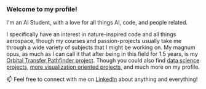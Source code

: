 ### Welcome to my profile!

I'm an AI Student, with a love for all things AI, code, and people related.

I specifically have an interest in nature-inspired code and all things aerospace, though my courses and passion-projects usually take me through a wide variety of subjects that I might be working on.
My magnum opus, as much as I can call it that after being in this field for 1.5 years, is my [Orbital Transfer Pathfinder project](https://github.com/m-jeu/orbital-transfer-pathfinder). Though you could also find [data science projects](https://github.com/m-jeu/CM_0), [more visualization oriented projects](https://github.com/m-jeu/s404-project), and much more on my profile.

📫 Feel free to connect with me on [LinkedIn](https://www.linkedin.com/in/maarten-de-jeu/) about anything and everything!
